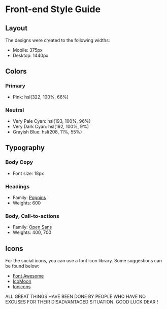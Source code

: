 # Front-end Style Guide
## Layout
The designs were created to the following widths:
- Mobile: 375px
- Desktop: 1440px

## Colors

### Primary
- Pink: hsl(322, 100%, 66%)
### Neutral
- Very Pale Cyan: hsl(193, 100%, 96%)
- Very Dark Cyan: hsl(192, 100%, 9%)
- Grayish Blue: hsl(208, 11%, 55%)

## Typography
### Body Copy
- Font size: 18px

### Headings
- Family: [Poppins](https://fonts.google.com/specimen/Poppins)
- Weights: 600

### Body, Call-to-actions
- Family: [Open Sans](https://fonts.google.com/specimen/Open+Sans)
- Weights: 400, 700

## Icons
For the social icons, you can use a font icon library. Some suggestions can be found below:
- [Font Awesome](https://fontawesome.com/)
- [IcoMoon](https://icomoon.io/)
- [Ionicons](https://ionicons.com/)

ALL GREAT THINGS HAVE BEEN DONE BY PEOPLE WHO HAVE NO EXCUSES FOR THEIR DISADVANTAGED SITUATION. GOOD LUCK DEAR !